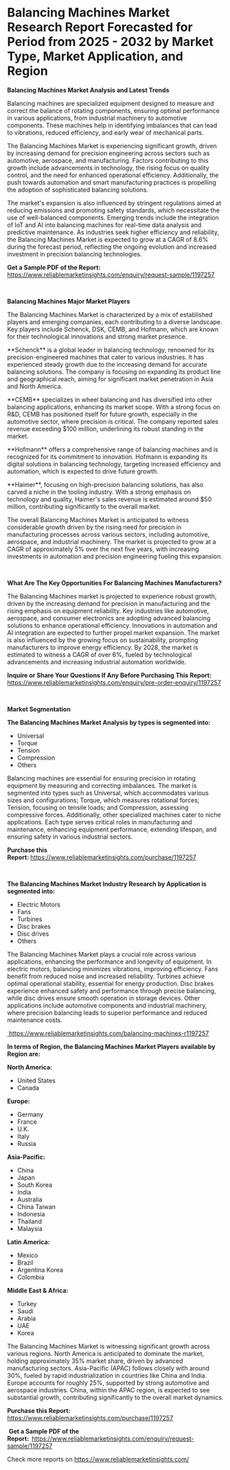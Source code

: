 <p><h1>Balancing Machines Market Research Report Forecasted for Period from 2025 -  2032 by Market Type, Market Application, and Region</h1></p><p><strong>Balancing Machines Market Analysis and Latest Trends</strong></p>
<p><p>Balancing machines are specialized equipment designed to measure and correct the balance of rotating components, ensuring optimal performance in various applications, from industrial machinery to automotive components. These machines help in identifying imbalances that can lead to vibrations, reduced efficiency, and early wear of mechanical parts. </p><p>The Balancing Machines Market is experiencing significant growth, driven by increasing demand for precision engineering across sectors such as automotive, aerospace, and manufacturing. Factors contributing to this growth include advancements in technology, the rising focus on quality control, and the need for enhanced operational efficiency. Additionally, the push towards automation and smart manufacturing practices is propelling the adoption of sophisticated balancing solutions.</p><p>The market's expansion is also influenced by stringent regulations aimed at reducing emissions and promoting safety standards, which necessitate the use of well-balanced components. Emerging trends include the integration of IoT and AI into balancing machines for real-time data analysis and predictive maintenance. As industries seek higher efficiency and reliability, the Balancing Machines Market is expected to grow at a CAGR of 8.6% during the forecast period, reflecting the ongoing evolution and increased investment in precision balancing technologies.</p></p>
<p><strong>Get a Sample PDF of the Report:&nbsp;</strong> <a href="https://www.reliablemarketinsights.com/enquiry/request-sample/1197257?utm_campaign=2630&utm_medium=2&utm_source=Github&utm_content=ia&utm_term=10042025&utm_id=balancing-machines">https://www.reliablemarketinsights.com/enquiry/request-sample/1197257</a></p>
<p>&nbsp;</p>
<p><strong>Balancing Machines Major Market Players</strong></p>
<p><p>The Balancing Machines Market is characterized by a mix of established players and emerging companies, each contributing to a diverse landscape. Key players include Schenck, DSK, CEMB, and Hofmann, which are known for their technological innovations and strong market presence. </p><p>**Schenck** is a global leader in balancing technology, renowned for its precision-engineered machines that cater to various industries. It has experienced steady growth due to the increasing demand for accurate balancing solutions. The company is focusing on expanding its product line and geographical reach, aiming for significant market penetration in Asia and North America.</p><p>**CEMB** specializes in wheel balancing and has diversified into other balancing applications, enhancing its market scope. With a strong focus on R&D, CEMB has positioned itself for future growth, especially in the automotive sector, where precision is critical. The company reported sales revenue exceeding $100 million, underlining its robust standing in the market.</p><p>**Hofmann** offers a comprehensive range of balancing machines and is recognized for its commitment to innovation. Hofmann is expanding its digital solutions in balancing technology, targeting increased efficiency and automation, which is expected to drive future growth.</p><p>**Haimer**, focusing on high-precision balancing solutions, has also carved a niche in the tooling industry. With a strong emphasis on technology and quality, Haimer's sales revenue is estimated around $50 million, contributing significantly to the overall market.</p><p>The overall Balancing Machines Market is anticipated to witness considerable growth driven by the rising need for precision in manufacturing processes across various sectors, including automotive, aerospace, and industrial machinery. The market is projected to grow at a CAGR of approximately 5% over the next five years, with increasing investments in automation and precision engineering fueling this expansion.</p></p>
<p>&nbsp;</p>
<p><strong>What Are The Key Opportunities For Balancing Machines Manufacturers?</strong></p>
<p><p>The Balancing Machines market is projected to experience robust growth, driven by the increasing demand for precision in manufacturing and the rising emphasis on equipment reliability. Key industries like automotive, aerospace, and consumer electronics are adopting advanced balancing solutions to enhance operational efficiency. Innovations in automation and AI integration are expected to further propel market expansion. The market is also influenced by the growing focus on sustainability, prompting manufacturers to improve energy efficiency. By 2028, the market is estimated to witness a CAGR of over 6%, fueled by technological advancements and increasing industrial automation worldwide.</p></p>
<p><strong>Inquire or Share Your Questions If Any Before Purchasing This Report:</strong> <a href="https://www.reliablemarketinsights.com/enquiry/pre-order-enquiry/1197257?utm_campaign=2630&utm_medium=2&utm_source=Github&utm_content=ia&utm_term=10042025&utm_id=balancing-machines">https://www.reliablemarketinsights.com/enquiry/pre-order-enquiry/1197257</a></p>
<p>&nbsp;</p>
<p><strong>Market Segmentation</strong></p>
<p><strong>The Balancing Machines Market Analysis by types is segmented into:</strong></p>
<p><ul><li>Universal</li><li>Torque</li><li>Tension</li><li>Compression</li><li>Others</li></ul></p>
<p><p>Balancing machines are essential for ensuring precision in rotating equipment by measuring and correcting imbalances. The market is segmented into types such as Universal, which accommodates various sizes and configurations; Torque, which measures rotational forces; Tension, focusing on tensile loads; and Compression, assessing compressive forces. Additionally, other specialized machines cater to niche applications. Each type serves critical roles in manufacturing and maintenance, enhancing equipment performance, extending lifespan, and ensuring safety in various industrial sectors.</p></p>
<p><strong>Purchase this Report:&nbsp;</strong><a href="https://www.reliablemarketinsights.com/purchase/1197257?utm_campaign=2630&utm_medium=2&utm_source=Github&utm_content=ia&utm_term=10042025&utm_id=balancing-machines">https://www.reliablemarketinsights.com/purchase/1197257</a></p>
<p>&nbsp;</p>
<p><strong>The Balancing Machines Market Industry Research by Application is segmented into:</strong></p>
<p><ul><li>Electric Motors</li><li>Fans</li><li>Turbines</li><li>Disc brakes</li><li>Disc drives</li><li>Others</li></ul></p>
<p><p>The Balancing Machines Market plays a crucial role across various applications, enhancing the performance and longevity of equipment. In electric motors, balancing minimizes vibrations, improving efficiency. Fans benefit from reduced noise and increased reliability. Turbines achieve optimal operational stability, essential for energy production. Disc brakes experience enhanced safety and performance through precise balancing, while disc drives ensure smooth operation in storage devices. Other applications include automotive components and industrial machinery, where precision balancing leads to superior performance and reduced maintenance costs.</p></p>
<p><a href="https://www.reliablemarketinsights.com/balancing-machines-r1197257?utm_campaign=2630&utm_medium=2&utm_source=Github&utm_content=ia&utm_term=10042025&utm_id=balancing-machines">&nbsp;https://www.reliablemarketinsights.com/balancing-machines-r1197257</a></p>
<p><strong>In terms of Region, the Balancing Machines Market Players available by Region are:</strong></p>
<p>
    <p> <strong> North America: </strong>
        <ul>
            <li>United States</li>
            <li>Canada</li>
        </ul>
        </p> 
    <p> <strong> Europe: </strong>
        <ul>
            <li>Germany</li>
            <li>France</li>
            <li>U.K.</li>
            <li>Italy</li>
            <li>Russia</li>
        </ul>
        </p> 
    <p> <strong> Asia-Pacific: </strong>
        <ul>
            <li>China</li>
            <li>Japan</li>
            <li>South Korea</li>
            <li>India</li>
            <li>Australia</li>
            <li>China Taiwan</li>
            <li>Indonesia</li>
            <li>Thailand</li>
            <li>Malaysia</li>
        </ul>
        </p> 
    <p> <strong> Latin America: </strong>
        <ul>
            <li>Mexico</li>
            <li>Brazil</li>
            <li>Argentina Korea</li>
            <li>Colombia</li>
        </ul>
        </p> 
    <p> <strong> Middle East & Africa: </strong>
        <ul>
            <li>Turkey</li>
            <li>Saudi</li>
            <li>Arabia</li>
            <li>UAE</li>
            <li>Korea</li>
        </ul>
    </p>
    </p>
<p><p>The Balancing Machines Market is witnessing significant growth across various regions. North America is anticipated to dominate the market, holding approximately 35% market share, driven by advanced manufacturing sectors. Asia-Pacific (APAC) follows closely with around 30%, fueled by rapid industrialization in countries like China and India. Europe accounts for roughly 25%, supported by strong automotive and aerospace industries. China, within the APAC region, is expected to see substantial growth, contributing significantly to the overall market dynamics.</p></p>
<p><strong>Purchase this Report: </strong><a href="https://www.reliablemarketinsights.com/purchase/1197257?utm_campaign=2630&utm_medium=2&utm_source=Github&utm_content=ia&utm_term=10042025&utm_id=balancing-machines">https://www.reliablemarketinsights.com/purchase/1197257</a></p>
<p>&nbsp;<strong>Get a Sample PDF of the Report:&nbsp;&nbsp;</strong><a href="https://www.reliablemarketinsights.com/enquiry/request-sample/1197257?utm_campaign=2630&utm_medium=2&utm_source=Github&utm_content=ia&utm_term=10042025&utm_id=balancing-machines">https://www.reliablemarketinsights.com/enquiry/request-sample/1197257</a></p>
<p><strong></strong></p>
<p>Check more reports on <a href="https://www.reliablemarketinsights.com/?utm_campaign=2630&utm_medium=2&utm_source=Github&utm_content=ia&utm_term=10042025&utm_id=balancing-machines">https://www.reliablemarketinsights.com/</a></p>